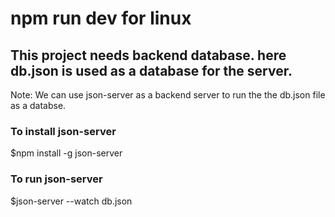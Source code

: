 # npm run dev for linux

## This project needs backend database. here db.json is used as a database for the server.

Note: We can use json-server as a backend server to run the the db.json file as a databse.

### To install json-server
$npm install -g json-server

### To run json-server
$json-server --watch db.json
